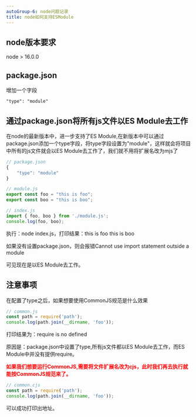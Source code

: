 ```yaml
---
autoGroup-6: node问题记录
title: node如何支持ESModule
---
```

## node版本要求

node > 16.0.0

## package.json
增加一个字段
```
"type": "module"
```

## 通过package.json将所有js文件以ES Module去工作
在node的最新版本中，进一步支持了ES Module,在新版本中可以通过package.json添加一个type字段，将type字段设置为"module"，这样就会将项目中所有的js文件就会以ES Module去工作了，我们就不用将扩展名改为mjs了
```js
// package.json
{
    "type": "module"
}

// module.js
export const foo = "this is foo";
export const boo = "this is boo";

// index.js
import { foo, boo } from './module.js';
console.log(foo, boo);
```
执行：node index.js，打印结果：this is foo this is boo

如果没有设置package.json，则会报错Cannot use import statement outside a module

可见现在是以ES Module去工作。

## 注意事项
在配置了type之后，如果想要使用CommonJS规范是什么效果
```js
// common.js
const path = require('path');
console.log(path.join(__dirname, 'foo'));
```
打印结果为：require is no defined

原因是：package.json中设置了type,所有js文件都以ES Module去工作，而ES Module中并没有提供require。

<span style="color: red; font-weight:bold">如果我们想要运行CommonJS,需要将文件扩展名改为cjs，此时我们再去执行就能按CommonJS规范来了。</span>

```js
// common.cjs
const path = require('path');
console.log(path.join(__dirname, 'foo'));
```
可以成功打印出地址。